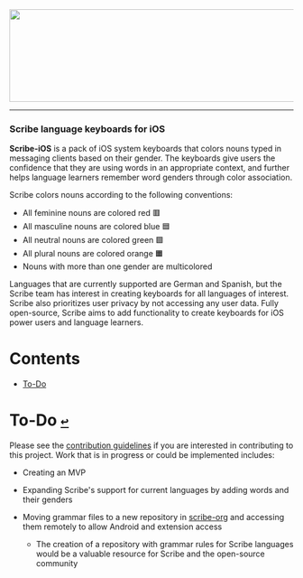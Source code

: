 <div align="center">
  <a href="https://github.com/scribe-org/Scribe-iOS"><img src="https://github.com/scribe-org/Scribe-iOS/blob/main/Resources/Scribe-iOS_logo_transparent.png" width=612 height=164></a>
</div>

---

<!--
[![license](https://img.shields.io/github/license/scribe-org/Scribe-iOS.svg)](https://github.com/scribe-org/Scribe-iOS/blob/main/LICENSE.txt)
[![coc](https://img.shields.io/badge/coc-Contributor%20Covenant-ff69b4.svg)](https://github.com/scribe-org/Scribe-iOS/blob/main/.github/CODE_OF_CONDUCT.md)
-->

### Scribe language keyboards for iOS

**Scribe-iOS** is a pack of iOS system keyboards that colors nouns typed in messaging clients based on their gender. The keyboards give users the confidence that they are using words in an appropriate context, and further helps language learners remember word genders through color association.

Scribe colors nouns according to the following conventions:

- All feminine nouns are colored red 🟥
- All masculine nouns are colored blue 🟦
- All neutral nouns are colored green 🟩
- All plural nouns are colored orange 🟧
- Nouns with more than one gender are multicolored

Languages that are currently supported are German and Spanish, but the Scribe team has interest in creating keyboards for all languages of interest. Scribe also prioritizes user privacy by not accessing any user data. Fully open-source, Scribe aims to add functionality to create keyboards for iOS power users and language learners.

# **Contents**<a id="contents"></a>

- [To-Do](#to-do)

# To-Do [`↩`](#contents) <a id="to-do"></a>

Please see the [contribution guidelines](https://github.com/scribe-org/Scribe-iOS/blob/main/.github/CONTRIBUTING.md) if you are interested in contributing to this project. Work that is in progress or could be implemented includes:

- Creating an MVP

- Expanding Scribe's support for current languages by adding words and their genders

<!--

- Adding support for more languages to Scribe-iOS [(see issues)](https://github.com/scribe-org/Scribe-iOS/issues)

- Planning the potential implementation of a verb conjugation command (see issue)

  - Example: typing /fps chosen_infinitive could conjugate the verb to first person singular

- Planning the potential implementation of a noun plural command (see issue)

  - Example: typing /pl chosen_noun could provide the plural for the noun

- Adding iPadOS specific functionality (see issue)

- Add dark mode functionality (see issue)

-->

- Moving grammar files to a new repository in [scribe-org](https://github.com/scribe-org) and accessing them remotely to allow Android and extension access

  - The creation of a repository with grammar rules for Scribe languages would be a valuable resource for Scribe and the open-source community
